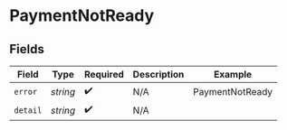 # PaymentNotReady


## Fields

| Field              | Type               | Required           | Description        | Example            |
| ------------------ | ------------------ | ------------------ | ------------------ | ------------------ |
| `error`            | *string*           | :heavy_check_mark: | N/A                | PaymentNotReady    |
| `detail`           | *string*           | :heavy_check_mark: | N/A                |                    |